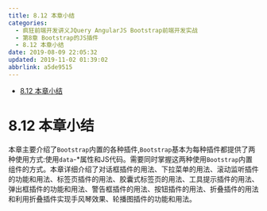 ```yaml
---
title: 8.12 本章小结
categories: 
  - 疯狂前端开发讲义JQuery AngularJS Bootstrap前端开发实战
  - 第8章 Bootstrap的JS插件
  - 8.12 本章小结
date: 2019-08-09 22:05:32
updated: 2019-11-02 01:39:02
abbrlink: a5de9515
---
```

- [8.12 本章小结](/ReadingNotes/a5de9515/#8-12-本章小结)

<!--more-->
<script src="https://cdn.bootcss.com/jquery/3.4.0/jquery.slim.min.js"></script>
<script>$(document).ready(function () {$(".post-body > ul:nth-child(1)").hide();});</script>

<!--end-->
<!--SSTStart-->
# 8.12 本章小结 #
本章主要介绍了`Bootstrap`内置的各种插件,`Bootstrap`基本为每种插件都提供了两种使用方式:使用`data`-*属性和JS代码。需要同时掌握这两种使用`Bootstrap`内置组件的方式。本章详细介绍了对话框插件的用法、下拉菜单的用法、滚动监听插件的功能和用法、标签页插件的用法、胶囊式标签页的用法、工具提示插件的用法、弹出框插件的功能和用法、警告框插件的用法、按钮插件的用法、折叠插件的用法和利用折叠插件实现手风琴效果、轮播图插件的功能和用法。
<!--SSTStop-->


